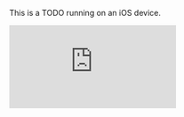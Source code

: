 This is a TODO running on an iOS device.

![image](https://github.com/qqqqqqqqqqh/TODO/edit/master/README.md#:~:text=README.md-,TODO_test,-.mp4)
